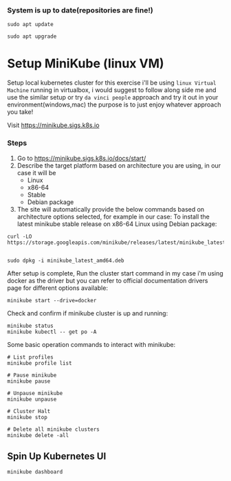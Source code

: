 
### System is up to date(repositories are fine!)
```
sudo apt update
 ```
```
sudo apt upgrade
```

# Setup MiniKube (linux VM)
Setup local kubernetes cluster for this exercise i'll be using ```linux Virtual Machine``` running in virtualbox, i would suggest to follow along side me and use the similar setup or try ```da vinci people``` approach and try it out in your environment(windows,mac) the purpose is to just enjoy whatever approach you take!


Visit https://minikube.sigs.k8s.io


### Steps 

1. Go to https://minikube.sigs.k8s.io/docs/start/
2. Describe the target platform based on architecture you are using, in our case it will be 
    - Linux
    - x86-64
    - Stable
    - Debian package
3. The site will automatically provide the below commands based on architecture options selected, for example in our case:
    To install the latest minikube stable release on x86-64 Linux using Debian package:

```
curl -LO https://storage.googleapis.com/minikube/releases/latest/minikube_latest_amd64.deb


sudo dpkg -i minikube_latest_amd64.deb
```

After setup is complete, Run the cluster start command in my case i'm using docker as the driver but you can refer to official documentation drivers page for different options available:
```
minikube start --drive=docker
```
Check and confirm if minikube cluster is up and running:
```
minikube status
minikube kubectl -- get po -A
```

Some basic operation commands to interact with minikube:
```
# List profiles
minikube profile list

# Pause minikube
minikube pause

# Unpause minikube
minikube unpause

# Cluster Halt
minikube stop

# Delete all minikube clusters
minikube delete -all

```

## Spin Up Kubernetes UI
```
minikube dashboard
```

